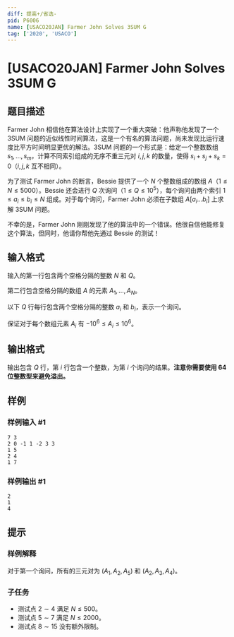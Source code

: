 ```yaml
---
diff: 提高+/省选-
pid: P6006
name: [USACO20JAN] Farmer John Solves 3SUM G
tag: ['2020', 'USACO']
---
```

# [USACO20JAN] Farmer John Solves 3SUM G
## 题目描述

Farmer John 相信他在算法设计上实现了一个重大突破：他声称他发现了一个 3SUM 问题的近似线性时间算法，这是一个有名的算法问题，尚未发现比运行速度比平方时间明显更优的解法。3SUM 问题的一个形式是：给定一个整数数组 $s_1,\ldots,s_m$，计算不同索引组成的无序不重三元对 $i,j,k$ 的数量，使得 $s_i+s_j+s_k=0$（$i, j, k$ 互不相同）。

为了测试 Farmer John 的断言，Bessie 提供了一个 $N$ 个整数组成的数组 $A$（$1 \leq N \leq 5000$）。Bessie 还会进行 $Q$ 次询问（$1 \leq Q \leq 10^5$），每个询问由两个索引 $1 \leq a_i \leq b_i \leq N$ 组成。对于每个询问，Farmer John 必须在子数组 $A[a_i \ldots b_i]$ 上求解 3SUM 问题。

不幸的是，Farmer John 刚刚发现了他的算法中的一个错误。他很自信他能修复这个算法，但同时，他请你帮他先通过 Bessie 的测试！
## 输入格式

输入的第一行包含两个空格分隔的整数 $N$ 和 $Q$。

第二行包含空格分隔的数组 $A$ 的元素 $A_1,\ldots ,A_N$。

以下 $Q$ 行每行包含两个空格分隔的整数 $a_i$ 和 $b_i$，表示一个询问。

保证对于每个数组元素 $A_i$ 有 $-10^6 \leq A_i \leq 10^6$。
## 输出格式

输出包含 $Q$ 行，第 $i$ 行包含一个整数，为第 $i$ 个询问的结果。**注意你需要使用 64 位整数型来避免溢出。**
## 样例

### 样例输入 #1
```
7 3
2 0 -1 1 -2 3 3
1 5
2 4
1 7
```
### 样例输出 #1
```
2
1
4
```
## 提示

### 样例解释

对于第一个询问，所有的三元对为 $(A_1,A_2,A_5)$ 和 $(A_2,A_3,A_4)$。

### 子任务

- 测试点 $2 \sim 4$ 满足 $N \leq 500$。
- 测试点 $5 \sim 7$ 满足 $N \leq 2000$。
- 测试点 $8 \sim 15$ 没有额外限制。
